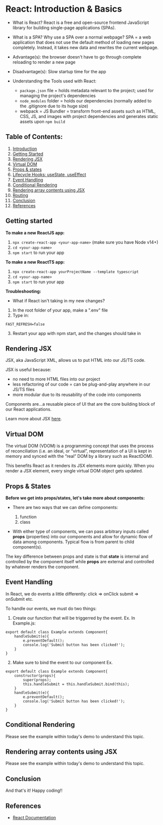 # React: Introduction & Basics
- What is React?
React is a free and open-source frontend JavaScript library for building single-page applications (SPAs).

- What is a SPA? Why use a SPA over a normal webpage?
SPA = a web application that does not use the default method of loading new pages completely. Instead, it takes new data and rewrites the current webpage.
- Advantage(s): the browser doesn't have to go through complete reloading to render a new page
- Disadvantage(s): Slow startup time for the app

- Understanding the Tools used with React:
    - ```package.json``` file = holds metadata relevant to the project; used for managing the project's dependencies
    - ```node_modules``` folder = holds our dependencies (normally added to the .gitignore due to its huge size)
    - webpack = JS Bundler = transform front-end assets such as HTML, CSS, JS, and images with project dependencies and generates static assets upon ```npm build```

## Table of Contents:
1. [Introduction](#react)
2. [Getting Started](#getting-started)
3. [Rendering JSX](#rendering-jsx)
4. [Virtual DOM](#virtual-dom)
5. [Props & states](#props--states)
6. [Lifecycle Hooks: useState, useEffect](#lifecycle-hooks-usestate-useeffect)
7. [Event Handling](#event-handling)
8. [Conditional Rendering](#conditional-rendering)
9. [Rendering array contents using JSX](#rendering-array-contents-using-jsx)
10. [Routing](#routing)
11. [Conclusion](#conclusion)
12. [References](#references)

## Getting started
**To make a new ReactJS app:**
1. ```npx create-react-app <your-app-name>``` (make sure you have Node v14+)
2. ```cd <your-app-name>```
3. ```npm start``` to run your app

**To make a new ReactTS app:**
1. ```npx create-react-app yourProjectName --template typescript```
2. ```cd <your-app-name>```
3. ```npm start``` to run your app

**Troubleshooting:**
- What if React isn't taking in my new changes?
1. In the root folder of your app, make a ".env" file
2. Type in:
```
FAST_REFRESH=false
```
3. Restart your app with npm start, and the changes should take in

## Rendering JSX
JSX, aka JavaScript XML, allows us to put HTML into our JS/TS code.

JSX is useful because:
- no need to more HTML files into our project 
- less refactoring of our code = can be plug-and-play anywhere in our JS/TS files
- more modular due to its reusability of the code into components

Components are...a reusable piece of UI that are the core building block of our React applications.

Learn more about JSX [here](https://reactjs.org/docs/introducing-jsx.html).

## Virtual DOM
The virtual DOM (VDOM) is a programming concept that uses the process of reconciliation (i.e. an ideal, or “virtual”, representation of a UI is kept in memory and synced with the “real” DOM by a library such as ReactDOM).

This benefits React as it renders its JSX elements more quickly. When you render a JSX element, every single virtual DOM object gets updated.

## Props & States
**Before we get into props/states, let's take more about components:**
- There are two ways that we can define components:
    1. function
    2. class

- With either type of components, we can pass arbitrary inputs called **props** (properties) into our components and allow for dynamic flow of data among components. Typical flow is from parent to child component(s).

The key difference between props and state is that **state** is internal and controlled by the component itself while **props** are external and controlled by whatever renders the component.

## Event Handling
In React, we do events a little differently:
click => onClick
submit => onSubmit
etc.

To handle our events, we must do two things:
1. Create our function that will be triggerred by the event.
Ex. In Example.js:
```react
export default class Example extends Component{
    handleSubmit(e){
        e.preventDefault();
        console.log('Submit button has been clicked!');
    }
}
```

2. Make sure to bind the event to our component
Ex.
```react
export default class Example extends Component{
    constructor(props){
        super(props);
        this.handleSubmit = this.handleSubmit.bind(this);
    }
    handleSubmit(e){
        e.preventDefault();
        console.log('Submit button has been clicked!');
    }
}
```

## Conditional Rendering
Please see the example within today's demo to understand this topic.

## Rendering array contents using JSX
Please see the example within today's demo to understand this topic.

## Conclusion
And that's it! Happy coding!!

## References
- [React Documentation](https://reactjs.org/docs/getting-started.html)